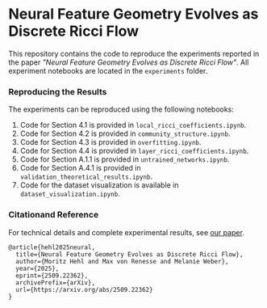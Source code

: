 # Neural Feature Geometry Evolves as Discrete Ricci Flow

This repository contains the code to reproduce the experiments reported in the paper *"Neural Feature Geometry Evolves as Discrete Ricci Flow"*. All experiment notebooks are located in the `experiments` folder.

### Reproducing the Results
The experiments can be reproduced using the following notebooks:  
1. Code for Section 4.1 is provided in `local_ricci_coefficients.ipynb`. 
2. Code for Section 4.2 is provided in `community_structure.ipynb`.  
3. Code for Section 4.3 is provided in `overfitting.ipynb`.
4. Code for Section 4.4 is provided in `layer_ricci_coefficients.ipynb`.  
5. Code for Section A.1.1 is provided in `untrained_networks.ipynb`. 
6. Code for Section A.4.1 is provided in `validation_theoretical_results.ipynb`.  
7. Code for the dataset visualization is available in `dataset_visualization.ipynb`.

### Citationand Reference

For technical details and complete experimental results, see [our paper](https://arxiv.org/abs/2509.22362).

```
@article{hehl2025neural,
  title={Neural Feature Geometry Evolves as Discrete Ricci Flow}, 
  author={Moritz Hehl and Max von Renesse and Melanie Weber},
  year={2025},
  eprint={2509.22362},
  archivePrefix={arXiv},
  url={https://arxiv.org/abs/2509.22362}
}
```